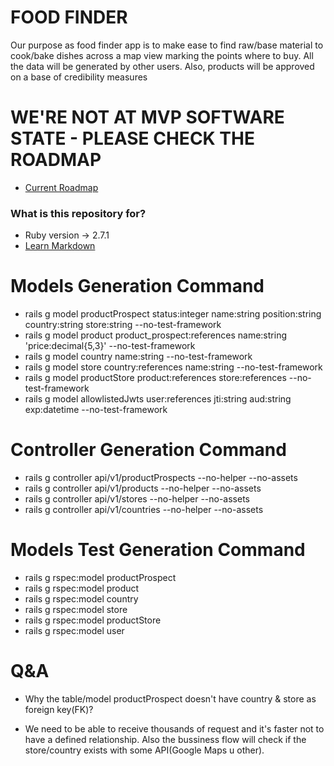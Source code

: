 # FOOD FINDER #
Our purpose as food finder app is to make ease to find raw/base material to cook/bake dishes across a map view
marking the points where to buy.
All the data will be generated by other users. Also, products will be approved on a base of credibility measures

# WE'RE NOT AT MVP SOFTWARE STATE - PLEASE CHECK THE ROADMAP #
* [Current Roadmap](https://www.notion.so/3fde0a4e59b94971a3d43c3259554cab?v=ed9c3737b0b043fb9b7c4838bf6f393d)

### What is this repository for? ###

* Ruby version -> 2.7.1
* [Learn Markdown](https://bitbucket.org/tutorials/markdowndemo)

# Models Generation Command
- rails g model productProspect status:integer name:string position:string country:string store:string --no-test-framework
- rails g model product product_prospect:references name:string 'price:decimal{5,3}' --no-test-framework
- rails g model country name:string --no-test-framework
- rails g model store country:references name:string --no-test-framework
- rails g model productStore product:references store:references --no-test-framework
- rails g model allowlistedJwts user:references jti:string aud:string exp:datetime --no-test-framework

# Controller Generation Command
- rails g controller api/v1/productProspects --no-helper --no-assets
- rails g controller api/v1/products --no-helper --no-assets
- rails g controller api/v1/stores --no-helper --no-assets
- rails g controller api/v1/countries --no-helper --no-assets

# Models Test Generation Command
- rails g rspec:model productProspect
- rails g rspec:model product
- rails g rspec:model country
- rails g rspec:model store
- rails g rspec:model productStore
- rails g rspec:model user

# Q&A
* Why the table/model productProspect doesn't have country & store as foreign key(FK)?
- We need to be able to receive thousands of request and it's faster not to have a defined relationship. Also the bussiness flow will check if the store/country exists with some API(Google Maps u other).